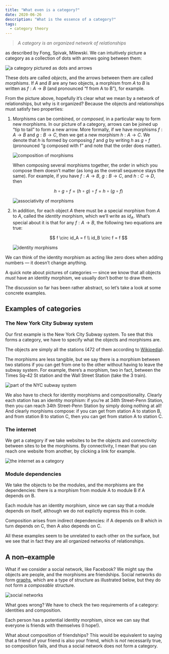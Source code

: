 ```yaml
---
title: "What even is a category?"
date: 2020-06-26
description: "What is the essence of a category?"
tags:
  - category theory
---
```


> _A category is an organized network of relationships_

as described by Fong, Spivak, Milewski. We can intuitively picture a category as a collection of dots with arrows going between them:

![a category pictured as dots and arrows](./picture-of-category.jpg "A category pictured as dots and arrows.")

These dots are called _objects_, and the arrows between them are called _morphisms_. If $A$ and $B$ are any two objects, a morphism from $A$ to $B$ is written as $f: A \to B$ (and pronounced “f from A to B”), for example.

From the picture above, hopefully it’s clear what we mean by a network of relationships, but why is it organized? Because the objects and relationships must satisfy two properties:

1. Morphisms can be combined, or _composed_, in a particular way to form new morphisms. In our picture of a category, arrows can be joined up “tip to tail” to form a new arrow. More formally, if we have morphisms $f: A \to B$ and $g: B \to C$, then we get a new morphism $h: A \to C$. We denote that $h$ is formed by composing $f$ and $g$ by writing $h$ as $g \circ f$ (pronounced “g composed with f” and note that the order does matter).
   <br />

   ![composition of morphisms](./composition.jpg "Morphisms can be composed to form new morphisms.")

   When composing several morphisms together, the order in which you compose
   them doesn’t matter (as long as the overall sequence stays the same). For
   example, if you have $f:A \to B$, $g: B \to C$, and $h: C \to D$, then

   $$
     h \circ g \circ f = (h \circ g) \circ f = h \circ (g \circ f)
   $$

   ![associativity of morphisms](./associativity.jpg "The order of composition does not matter.")

2. In addition, for each object $A$ there must be a special morphism from $A$ to $A$, called the _identity_ morphism, which we’ll write as $id_A$. What’s special about it is that for any $f: A \to B$, the following two equations are true:

   $$
   f \circ id_A = f \\
   id_B \circ f = f
   $$

   ![identity morphisms](./identity.jpg "Identity morphisms don’t change anything when composed with other morphisms.")

We can think of the identity morphism as acting like zero does when adding numbers &mdash; it doesn’t change anything.

A quick note about pictures of categories &mdash; since we know that all
objects _must_ have an identity morphism, we usually don’t bother to
draw them.

The discussion so far has been rather abstract, so let’s take a look at some
concrete examples.

## Examples of categories

### The New York City Subway system

Our first example is the New York City Subway system. To see that this forms a category, we have to specify what the objects and morphisms are.

The objects are simply all the stations (472 of them according to [Wikipedia][mta wiki]).

The morphisms are less tangible, but we say there is a morphism between two stations if you can get from one to the other without having to leave the subway system. For example, there’s a morphism, two in fact, between the Times Sq&ndash;42 St station and the Wall Street Station (take the 3 train).

![part of the NYC subway system](./NYC-subway.jpg "A part of the NYC subway system viewed as part of a category")

We also have to check for identity morphisms and compositionality. Clearly each station has an identity morphism: if you’re at 34th Street-Penn Station, then you can reach 34th Street-Penn Station by simply doing nothing at all! And clearly morphisms compose: if you can get from station A to station B, and from station B to station C, then you can get from station A to station C.

### The internet

We get a category if we take websites to be the objects and connectivity between sites to be the morphisms. By connectivity, I mean that you can reach one website from another, by clicking a link for example.

![the internet as a category](./internet.jpg "A few connected websites")

### Module dependencies

We take the objects to be the modules, and the morphisms are the dependencies: there is a morphism from module A to module B if A depends on B.

Each module has an identity morphism, since we can say that a module depends on itself, although we do not explictly express this in code.

Composition arises from indirect dependencies: if A depends on B which in turn depends on C, then A also depends on C.

All these examples seem to be unrelated to each other on the surface, but we see that in fact they are all organized networks of relationships.

## A non&ndash;example

What if we consider a social network, like Facebook? We might say the objects are people, and the morphisms are friendships. Social networks do form [graphs][graph], which are a type of structure as illustrated below, but they do not form a _composable_ structure.

![social networks](./social-network.jpg "Even though Bob is friends with Alice, and Alice is friends with Eve, Bob is not (necessarily) friends with Eve.")

What goes wrong? We have to check the two requirements of a category: identities and composition.

Each person has a potential identity morphism, since we can say that everyone is friends with themselves (I hope!).

What about composition of friendships? This would be equivalent to saying that a friend of your friend is also your friend, which is _not_ necessarily true, so composition fails, and thus a social network does not form a category.

[mta wiki]: https://en.wikipedia.org/wiki/New_York_City_Subway
[graph]: https://en.wikipedia.org/wiki/Graph_(discrete_mathematics)
